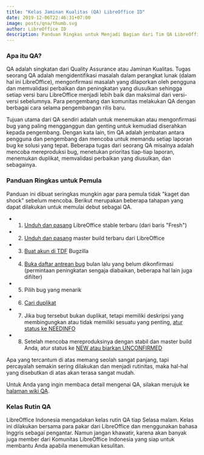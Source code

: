 ```yaml
---
title: "Kelas Jaminan Kualitas (QA) LibreOffice ID"
date: 2019-12-06T22:46:31+07:00
image: posts/qna/thumb.svg
author: LibreOffice ID
description: Panduan Ringkas untuk Menjadi Bagian dari Tim QA LibreOffice
---
```


### Apa itu QA?

QA adalah singkatan dari Quality Assurance atau Jaminan Kualitas. Tugas seorang QA adalah mengidentifikasi masalah dalam perangkat lunak (dalam hal ini LibreOffice), mengonfirmasi masalah yang dilaporkan oleh pengguna dan memvalidasi perbaikan dan peningkatan yang diusulkan sehingga setiap versi baru LibreOffice menjadi lebih baik dan maksimal dari versi-versi sebelumnya. Para pengembang dan komunitas melakukan QA dengan berbagai cara selama pengembangan rilis baru.

Tujuan utama dari QA sendiri adalah untuk menemukan atau mengonfirmasi bug yang paling mengganggun dan genting untuk kemudiad diserahkan kepada pengembang. Dengan kata lain, tim QA adalah jembatan antara pengguna dan pengembang dan mencoba untuk memandu setiap laporan bug ke solusi yang tepat. Beberapa tugas dari seorang QA misalnya adalah mencoba mereproduksi bug, menetukan prioritas tiap-tiap laporan, menemukan duplikat, memvalidasi perbaikan yang diusulkan, dan sebagainya.

### Panduan Ringkas untuk Pemula

Panduan ini dibuat seringkas mungkin agar para pemula tidak "kaget dan shock" sebelum mencoba. Berikut merupakan beberapa tahapan yang dapat dilakukan untuk memulai debut sebagai QA.

- 1) [Unduh dan pasang](https://www.libreoffice.org/download/download/) LibreOffice stable terbaru (dari baris "Fresh")

- 2) [Unduh dan pasang](https://wiki.documentfoundation.org/QA/Testing_Daily_Builds) master build terbaru dari LibreOffice

- 3) [Buat akun di TDF](https://bugs.documentfoundation.org/createaccount.cgi) Bugzilla

- 4) [Buka daftar antrean bug](https://bugs.documentfoundation.org/buglist.cgi?bug_status=UNCONFIRMED&chfield=%5BBug%20creation%5D&chfieldfrom=-1M&chfieldto=Now&f1=bug_severity&f2=keywords&f3=component&list_id=1036324&n1=1&n2=1&n3=1&o1=substring&o2=anywords&o3=anywordssubstr&order=bug_id&product=Document%20Liberation%20Project&product=LibreOffice&query_format=advanced&resolution=---&v1=enhancement&v2=needsUXEval%2C%20needsDevAdvice&v3=Android%20iOS) bulan lalu yang belum dikonfirmasi (permintaan peningkatan sengaja diabaikan, beberapa hal lain juga difilter)

- 5) Pilih bug yang menarik

- 6) [Cari duplikat](https://wiki.documentfoundation.org/QA/BugTriage#Step_3:_Search_for_Duplicates)

- 7) Jika bug tersebut bukan duplikat, tetapi memiliki deskripsi yang membingungkan atau tidak memiliki sesuatu yang penting, [atur status ke NEEDINFO](https://wiki.documentfoundation.org/QA/GetInvolved#Try_to_reproduce_the_bug)

- 8) Setelah mencoba mereproduksinya dengan stabil dan master build Anda, atur status ke [NEW atau biarkan UNCONFIRMED](https://wiki.documentfoundation.org/QA/GetInvolved#Try_to_reproduce_the_bug)

Apa yang tercantum di atas memang seolah sangat panjang, tapi percayalah semakin sering dilakukan dan menjadi rutinitas, maka hal-hal yang disebutkan di atas akan terasa sangat mudah.

Untuk Anda yang ingin membaca detail mengenai QA, silakan merujuk ke [halaman wiki QA](https://wiki.documentfoundation.org/QA/GetInvolved#Quick_start_guide_for_beginners).

### Kelas Rutin QA

LibreOffice Indonesia mengadakan kelas rutin QA tiap Selasa malam. Kelas ini dilakukan bersama para pakar dari LibreOffice dan menggunakan bahasa Inggris sebagai pengantar. Namun jangan khawatir, karena akan banyak juga member dari Komunitas LibreOffice Indonesia yang siap untuk membantu Anda apabila menemukan kesulitan.

